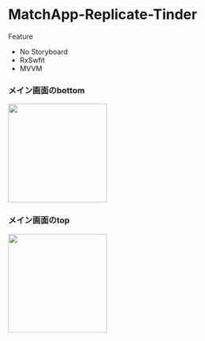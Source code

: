 # MatchApp-Replicate-Tinder

Feature
- No Storyboard
- RxSwfit
- MVVM

### メイン画面のbottom
<img src="https://user-images.githubusercontent.com/77764136/121869983-8bf94380-cd3d-11eb-9b97-17971667e442.png" width="200">

### メイン画面のtop
<img src="https://user-images.githubusercontent.com/77764136/122368387-43899200-cf98-11eb-9ba2-0b0fee9781d5.png" width="200">
